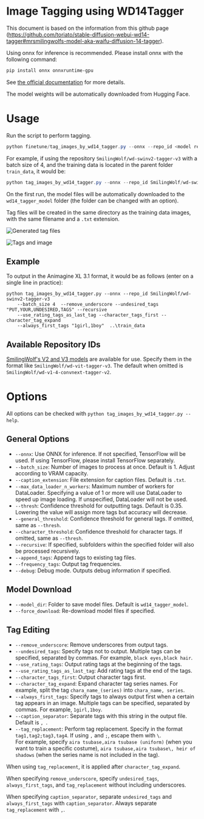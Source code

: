 # Image Tagging using WD14Tagger

This document is based on the information from this github page (https://github.com/toriato/stable-diffusion-webui-wd14-tagger#mrsmilingwolfs-model-aka-waifu-diffusion-14-tagger).

Using onnx for inference is recommended. Please install onnx with the following command:

```powershell
pip install onnx onnxruntime-gpu
```

See [the official documentation](https://onnxruntime.ai/docs/install/#python-installs) for more details.

The model weights will be automatically downloaded from Hugging Face.

# Usage

Run the script to perform tagging.

```powershell
python finetune/tag_images_by_wd14_tagger.py --onnx --repo_id <model repo id> --batch_size <batch size> <training data folder>
```

For example, if using the repository `SmilingWolf/wd-swinv2-tagger-v3` with a batch size of 4, and the training data is located in the parent folder `train_data`, it would be:

```powershell
python tag_images_by_wd14_tagger.py --onnx --repo_id SmilingWolf/wd-swinv2-tagger-v3 --batch_size 4 ..\train_data
```

On the first run, the model files will be automatically downloaded to the `wd14_tagger_model` folder (the folder can be changed with an option). 

Tag files will be created in the same directory as the training data images, with the same filename and a `.txt` extension.

![Generated tag files](https://user-images.githubusercontent.com/52813779/208910534-ea514373-1185-4b7d-9ae3-61eb50bc294e.png)

![Tags and image](https://user-images.githubusercontent.com/52813779/208910599-29070c15-7639-474f-b3e4-06bd5a3df29e.png)

## Example

To output in the Animagine XL 3.1 format, it would be as follows (enter on a single line in practice):

```
python tag_images_by_wd14_tagger.py --onnx --repo_id SmilingWolf/wd-swinv2-tagger-v3 
    --batch_size 4  --remove_underscore --undesired_tags "PUT,YOUR,UNDESIRED,TAGS" --recursive 
    --use_rating_tags_as_last_tag --character_tags_first --character_tag_expand 
    --always_first_tags "1girl,1boy"  ..\train_data
```

## Available Repository IDs

[SmilingWolf's V2 and V3 models](https://huggingface.co/SmilingWolf) are available for use. Specify them in the format like `SmilingWolf/wd-vit-tagger-v3`. The default when omitted is `SmilingWolf/wd-v1-4-convnext-tagger-v2`.

# Options 

All options can be checked with `python tag_images_by_wd14_tagger.py --help`.

## General Options

- `--onnx`: Use ONNX for inference. If not specified, TensorFlow will be used. If using TensorFlow, please install TensorFlow separately. 
- `--batch_size`: Number of images to process at once. Default is 1. Adjust according to VRAM capacity.
- `--caption_extension`: File extension for caption files. Default is `.txt`.
- `--max_data_loader_n_workers`: Maximum number of workers for DataLoader. Specifying a value of 1 or more will use DataLoader to speed up image loading. If unspecified, DataLoader will not be used.
- `--thresh`: Confidence threshold for outputting tags. Default is 0.35. Lowering the value will assign more tags but accuracy will decrease. 
- `--general_threshold`: Confidence threshold for general tags. If omitted, same as `--thresh`.
- `--character_threshold`: Confidence threshold for character tags. If omitted, same as `--thresh`.
- `--recursive`: If specified, subfolders within the specified folder will also be processed recursively.
- `--append_tags`: Append tags to existing tag files.
- `--frequency_tags`: Output tag frequencies.  
- `--debug`: Debug mode. Outputs debug information if specified.

## Model Download

- `--model_dir`: Folder to save model files. Default is `wd14_tagger_model`.  
- `--force_download`: Re-download model files if specified.

## Tag Editing

- `--remove_underscore`: Remove underscores from output tags.
- `--undesired_tags`: Specify tags not to output. Multiple tags can be specified, separated by commas. For example, `black eyes,black hair`.
- `--use_rating_tags`: Output rating tags at the beginning of the tags.
- `--use_rating_tags_as_last_tag`: Add rating tags at the end of the tags.
- `--character_tags_first`: Output character tags first.
- `--character_tag_expand`: Expand character tag series names. For example, split the tag `chara_name_(series)` into `chara_name, series`.  
- `--always_first_tags`: Specify tags to always output first when a certain tag appears in an image. Multiple tags can be specified, separated by commas. For example, `1girl,1boy`.
- `--caption_separator`: Separate tags with this string in the output file. Default is `, `.
- `--tag_replacement`: Perform tag replacement. Specify in the format `tag1,tag2;tag3,tag4`. If using `,` and `;`, escape them with `\`. \
    For example, specify `aira tsubase,aira tsubase (uniform)` (when you want to train a specific costume), `aira tsubase,aira tsubase\, heir of shadows` (when the series name is not included in the tag).

When using `tag_replacement`, it is applied after `character_tag_expand`.

When specifying `remove_underscore`, specify `undesired_tags`, `always_first_tags`, and `tag_replacement` without including underscores.

When specifying `caption_separator`, separate `undesired_tags` and `always_first_tags` with `caption_separator`. Always separate `tag_replacement` with `,`.
